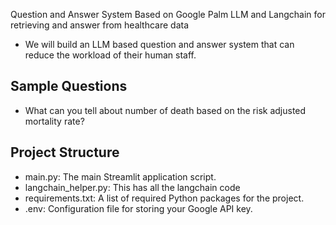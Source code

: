
Question and Answer System Based on Google Palm LLM and Langchain for retrieving and answer from healthcare data  


- We will build an LLM based question and answer system that can reduce the workload of their human staff.

## Sample Questions
  - What can you tell about number of death based on the risk adjusted mortality rate?


## Project Structure

- main.py: The main Streamlit application script.
- langchain_helper.py: This has all the langchain code
- requirements.txt: A list of required Python packages for the project.
- .env: Configuration file for storing your Google API key.